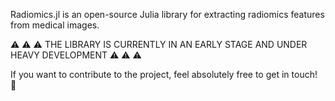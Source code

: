 Radiomics.jl is an open-source Julia library for extracting radiomics features from medical images.

:warning: :warning: :warning: THE LIBRARY IS CURRENTLY IN AN EARLY STAGE AND UNDER HEAVY DEVELOPMENT :warning: :warning: :warning:

If you want to contribute to the project, feel absolutely free to get in touch! :email:
